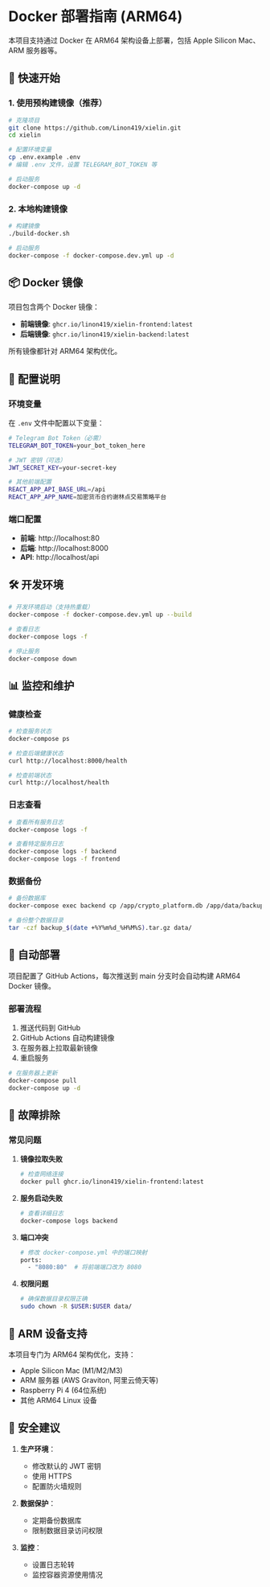 # Docker 部署指南 (ARM64)

本项目支持通过 Docker 在 ARM64 架构设备上部署，包括 Apple Silicon Mac、ARM 服务器等。

## 🚀 快速开始

### 1. 使用预构建镜像（推荐）

```bash
# 克隆项目
git clone https://github.com/Linon419/xielin.git
cd xielin

# 配置环境变量
cp .env.example .env
# 编辑 .env 文件，设置 TELEGRAM_BOT_TOKEN 等

# 启动服务
docker-compose up -d
```

### 2. 本地构建镜像

```bash
# 构建镜像
./build-docker.sh

# 启动服务
docker-compose -f docker-compose.dev.yml up -d
```

## 📦 Docker 镜像

项目包含两个 Docker 镜像：

- **前端镜像**: `ghcr.io/linon419/xielin-frontend:latest`
- **后端镜像**: `ghcr.io/linon419/xielin-backend:latest`

所有镜像都针对 ARM64 架构优化。

## 🔧 配置说明

### 环境变量

在 `.env` 文件中配置以下变量：

```bash
# Telegram Bot Token（必需）
TELEGRAM_BOT_TOKEN=your_bot_token_here

# JWT 密钥（可选）
JWT_SECRET_KEY=your-secret-key

# 其他前端配置
REACT_APP_API_BASE_URL=/api
REACT_APP_APP_NAME=加密货币合约谢林点交易策略平台
```

### 端口配置

- **前端**: http://localhost:80
- **后端**: http://localhost:8000
- **API**: http://localhost/api

## 🛠️ 开发环境

```bash
# 开发环境启动（支持热重载）
docker-compose -f docker-compose.dev.yml up --build

# 查看日志
docker-compose logs -f

# 停止服务
docker-compose down
```

## 📊 监控和维护

### 健康检查

```bash
# 检查服务状态
docker-compose ps

# 检查后端健康状态
curl http://localhost:8000/health

# 检查前端状态
curl http://localhost/health
```

### 日志查看

```bash
# 查看所有服务日志
docker-compose logs -f

# 查看特定服务日志
docker-compose logs -f backend
docker-compose logs -f frontend
```

### 数据备份

```bash
# 备份数据库
docker-compose exec backend cp /app/crypto_platform.db /app/data/backup_$(date +%Y%m%d_%H%M%S).db

# 备份整个数据目录
tar -czf backup_$(date +%Y%m%d_%H%M%S).tar.gz data/
```

## 🔄 自动部署

项目配置了 GitHub Actions，每次推送到 main 分支时会自动构建 ARM64 Docker 镜像。

### 部署流程

1. 推送代码到 GitHub
2. GitHub Actions 自动构建镜像
3. 在服务器上拉取最新镜像
4. 重启服务

```bash
# 在服务器上更新
docker-compose pull
docker-compose up -d
```

## 🐛 故障排除

### 常见问题

1. **镜像拉取失败**
   ```bash
   # 检查网络连接
   docker pull ghcr.io/linon419/xielin-frontend:latest
   ```

2. **服务启动失败**
   ```bash
   # 查看详细日志
   docker-compose logs backend
   ```

3. **端口冲突**
   ```bash
   # 修改 docker-compose.yml 中的端口映射
   ports:
     - "8080:80"  # 将前端端口改为 8080
   ```

4. **权限问题**
   ```bash
   # 确保数据目录权限正确
   sudo chown -R $USER:$USER data/
   ```

## 📱 ARM 设备支持

本项目专门为 ARM64 架构优化，支持：

- Apple Silicon Mac (M1/M2/M3)
- ARM 服务器 (AWS Graviton, 阿里云倚天等)
- Raspberry Pi 4 (64位系统)
- 其他 ARM64 Linux 设备

## 🔐 安全建议

1. **生产环境**：
   - 修改默认的 JWT 密钥
   - 使用 HTTPS
   - 配置防火墙规则

2. **数据保护**：
   - 定期备份数据库
   - 限制数据目录访问权限

3. **监控**：
   - 设置日志轮转
   - 监控容器资源使用情况
